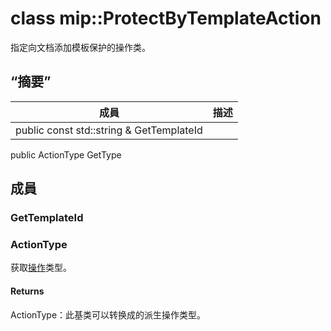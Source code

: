 # <a name="class-mipprotectbytemplateaction"></a>class mip::ProtectByTemplateAction 
指定向文档添加模板保护的操作类。
## <a name="summary"></a>“摘要”
 成員                        | 描述                                
--------------------------------|---------------------------------------------
public const std::string & GetTemplateId | 
public ActionType GetType
## <a name="members"></a>成員
### <a name="gettemplateid"></a>GetTemplateId
### <a name="actiontype"></a>ActionType
获取[操作](#classmip_1_1_action)类型。
#### <a name="returns"></a>Returns
ActionType：此基类可以转换成的派生操作类型。